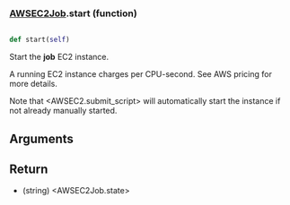 ### [AWSEC2Job](AWSEC2Job.md).start (function)


```py

def start(self)

```



Start the **job** EC2 instance.

A running EC2 instance charges per CPU-second.  See AWS pricing for more details.

Note that &lt;AWSEC2.submit_script&gt; will automatically start the instance
if not already manually started.

Arguments
-------------

Return
--------
* (string) &lt;AWSEC2Job.state&gt;

